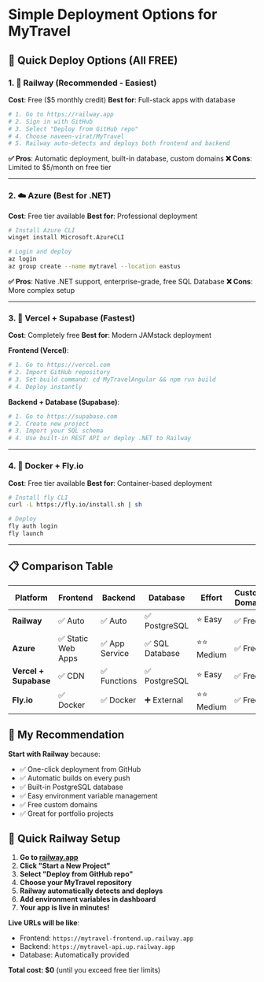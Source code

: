 # Simple Deployment Options for MyTravel

## 🚀 Quick Deploy Options (All FREE)

### 1. 🌊 Railway (Recommended - Easiest)
**Cost**: Free ($5 monthly credit)
**Best for**: Full-stack apps with database

```bash
# 1. Go to https://railway.app
# 2. Sign in with GitHub
# 3. Select "Deploy from GitHub repo"
# 4. Choose naveen-virat/MyTravel
# 5. Railway auto-detects and deploys both frontend and backend
```

**✅ Pros**: Automatic deployment, built-in database, custom domains
**❌ Cons**: Limited to $5/month on free tier

---

### 2. ☁️ Azure (Best for .NET)
**Cost**: Free tier available
**Best for**: Professional deployment

```bash
# Install Azure CLI
winget install Microsoft.AzureCLI

# Login and deploy
az login
az group create --name mytravel --location eastus
```

**✅ Pros**: Native .NET support, enterprise-grade, free SQL Database
**❌ Cons**: More complex setup

---

### 3. 🎨 Vercel + Supabase (Fastest)
**Cost**: Completely free
**Best for**: Modern JAMstack deployment

**Frontend (Vercel)**:
```bash
# 1. Go to https://vercel.com
# 2. Import GitHub repository
# 3. Set build command: cd MyTravelAngular && npm run build
# 4. Deploy instantly
```

**Backend + Database (Supabase)**:
```bash
# 1. Go to https://supabase.com
# 2. Create new project
# 3. Import your SQL schema
# 4. Use built-in REST API or deploy .NET to Railway
```

---

### 4. 🐳 Docker + Fly.io
**Cost**: Free tier available
**Best for**: Container-based deployment

```bash
# Install fly CLI
curl -L https://fly.io/install.sh | sh

# Deploy
fly auth login
fly launch
```

---

## 📋 Comparison Table

| Platform | Frontend | Backend | Database | Effort | Custom Domain |
|----------|----------|---------|----------|--------|---------------|
| **Railway** | ✅ Auto | ✅ Auto | ✅ PostgreSQL | ⭐ Easy | ✅ Free |
| **Azure** | ✅ Static Web Apps | ✅ App Service | ✅ SQL Database | ⭐⭐ Medium | ✅ Free |
| **Vercel + Supabase** | ✅ CDN | ✅ Functions | ✅ PostgreSQL | ⭐ Easy | ✅ Free |
| **Fly.io** | ✅ Docker | ✅ Docker | ➕ External | ⭐⭐ Medium | ✅ Free |

## 🎯 My Recommendation

**Start with Railway** because:
- ✅ One-click deployment from GitHub
- ✅ Automatic builds on every push
- ✅ Built-in PostgreSQL database
- ✅ Easy environment variable management
- ✅ Free custom domains
- ✅ Great for portfolio projects

## 🚀 Quick Railway Setup

1. **Go to [railway.app](https://railway.app)**
2. **Click "Start a New Project"**
3. **Select "Deploy from GitHub repo"**
4. **Choose your MyTravel repository**
5. **Railway automatically detects and deploys**
6. **Add environment variables in dashboard**
7. **Your app is live in minutes!**

**Live URLs will be like**:
- Frontend: `https://mytravel-frontend.up.railway.app`
- Backend: `https://mytravel-api.up.railway.app`
- Database: Automatically provided

**Total cost: $0** (until you exceed free tier limits)